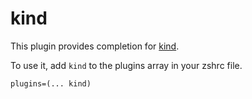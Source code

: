 # kind

This plugin provides completion for [kind](https://github.com/kubernetes/kind).

To use it, add `kind` to the plugins array in your zshrc file.

```
plugins=(... kind)
```
